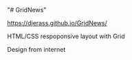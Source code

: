 "# GridNews" 

https://djerass.github.io/GridNews/


HTML/CSS respoponsive layout with Grid

Design from internet
